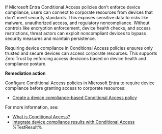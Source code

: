 If Microsoft Entra Conditional Access policies don't enforce device compliance, users can connect to corporate resources from devices that don't meet security standards. This exposes sensitive data to risks like malware, unauthorized access, and regulatory noncompliance. Without controls like encryption enforcement, device health checks, and access restrictions, threat actors can exploit noncompliant devices to bypass security measures and maintain persistence.


Requiring device compliance in Conditional Access policies ensures only trusted and secure devices can access corporate resources. This supports Zero Trust by enforcing access decisions based on device health and compliance posture.

**Remediation action**

Configure Conditional Access policies in Microsoft Entra to require device compliance before granting access to corporate resources:  
- [Create a device compliance-based Conditional Access policy](https://learn.microsoft.com/intune/intune-service/protect/create-conditional-access-intune?wt.mc_id=zerotrustrecommendations_automation_content_cnl_csasci)

For more information, see:
- [What is Conditional Access?](https://learn.microsoft.com/entra/identity/conditional-access/overview?wt.mc_id=zerotrustrecommendations_automation_content_cnl_csasci)
- [Integrate device compliance results with Conditional Access](https://learn.microsoft.com/intune/intune-service/protect/device-compliance-get-started?wt.mc_id=zerotrustrecommendations_automation_content_cnl_csasci#integrate-with-conditional-access)<!--- Results --->
%TestResult%

